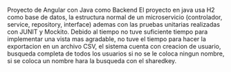 Proyecto de Angular con Java como Backend
El proyecto en java usa H2 como base de datos, la estructura normal de un microservicio (controlador, service, repository, interface) ademas con las pruebas unitarias realizadas con 
JUNIT y Mockito.
Debido al tiempo no tuve suficiente tiempo para implementar una vista mas agradable, no tuve el tiempo para hacer la exportacion en un archivo CSV, el sistema cuenta con creacion de usuario, busqueda completa de 
todos los usuarios si no se le coloca ningun nombre, si se coloca un nombre hara la busqueda con el sharedkey.
